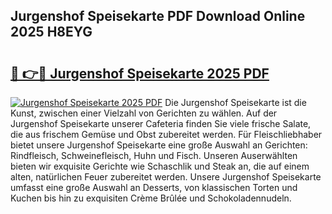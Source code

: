 ## Jurgenshof Speisekarte PDF Download Online 2025 H8EYG

# <h2><a href="http://gcafsv.nevu.top/?p=Jurgenshof+Speisekarte">🔗 👉🔴 Jurgenshof Speisekarte 2025 PDF</a></h2>

[![Jurgenshof Speisekarte 2025 PDF](https://i.imgur.com/dBaPXMq.png)](http://gcafsv.nevu.top/?p=Jurgenshof+Speisekarte)
Die Jurgenshof Speisekarte ist die Kunst, zwischen einer Vielzahl von Gerichten zu wählen. Auf der Jurgenshof Speisekarte unserer Cafeteria finden Sie viele frische Salate, die aus frischem Gemüse und Obst zubereitet werden. Für Fleischliebhaber bietet unsere Jurgenshof Speisekarte eine große Auswahl an Gerichten: Rindfleisch, Schweinefleisch, Huhn und Fisch. Unseren Auserwählten bieten wir exquisite Gerichte wie Schaschlik und Steak an, die auf einem alten, natürlichen Feuer zubereitet werden. Unsere Jurgenshof Speisekarte umfasst eine große Auswahl an Desserts, von klassischen Torten und Kuchen bis hin zu exquisiten Crème Brûlée und Schokoladennudeln.
